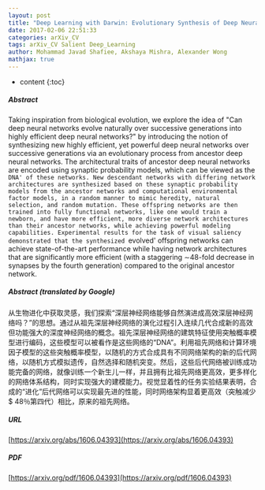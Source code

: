 ```yaml
---
layout: post
title: "Deep Learning with Darwin: Evolutionary Synthesis of Deep Neural Networks"
date: 2017-02-06 22:51:33
categories: arXiv_CV
tags: arXiv_CV Salient Deep_Learning
author: Mohammad Javad Shafiee, Akshaya Mishra, Alexander Wong
mathjax: true
---
```


* content
{:toc}

##### Abstract
Taking inspiration from biological evolution, we explore the idea of "Can deep neural networks evolve naturally over successive generations into highly efficient deep neural networks?" by introducing the notion of synthesizing new highly efficient, yet powerful deep neural networks over successive generations via an evolutionary process from ancestor deep neural networks. The architectural traits of ancestor deep neural networks are encoded using synaptic probability models, which can be viewed as the `DNA' of these networks. New descendant networks with differing network architectures are synthesized based on these synaptic probability models from the ancestor networks and computational environmental factor models, in a random manner to mimic heredity, natural selection, and random mutation. These offspring networks are then trained into fully functional networks, like one would train a newborn, and have more efficient, more diverse network architectures than their ancestor networks, while achieving powerful modeling capabilities. Experimental results for the task of visual saliency demonstrated that the synthesized `evolved' offspring networks can achieve state-of-the-art performance while having network architectures that are significantly more efficient (with a staggering $\sim$48-fold decrease in synapses by the fourth generation) compared to the original ancestor network.

##### Abstract (translated by Google)
从生物进化中获取灵感，我们探索“深层神经网络能够自然演进成高效深层神经网络吗？”的思想。通过从祖先深层神经网络的演化过程引入连续几代合成新的高效但功能强大的深度神经网络的概念。祖先深层神经网络的建筑特征使用突触概率模型进行编码，这些模型可以被看作是这些网络的“DNA”。利用祖先网络和计算环境因子模型的这些突触概率模型，以随机的方式合成具有不同网络架构的新的后代网络，以随机方式模拟遗传，自然选择和随机突变。然后，这些后代网络被训练成功能完备的网络，就像训练一个新生儿一样，并且拥有比祖先网络更高效，更多样化的网络体系结构，同时实现强大的建模能力。视觉显着性的任务实验结果表明，合成的“进化”后代网络可以实现最先进的性能，同时网络架构显着更高效（突触减少$ 48％第四代）相比，原来的祖先网络。

##### URL
[https://arxiv.org/abs/1606.04393](https://arxiv.org/abs/1606.04393)

##### PDF
[https://arxiv.org/pdf/1606.04393](https://arxiv.org/pdf/1606.04393)

